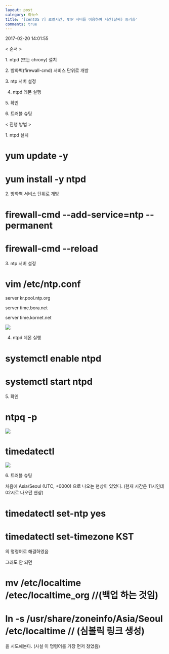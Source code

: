 ```yaml
---
layout: post
category: 리눅스
title: '[centOS 7] 로컬시간, NTP 서버를 이용하여 시간(날짜) 동기화'
comments: true
---
```


2017-02-20 14:01:55


< 순서 >

1\. ntpd (또는 chrony) 설치

2\. 방화벽(firewall-cmd) 서비스 단위로 개방

3\. ntp 서버 설정

4. ntpd 데몬 실행

5\. 확인

6\. 트러블 슈팅

  

< 진행 방법 >

  

1\. ntpd 설치

  

# yum update -y

# yum install -y ntpd

  

  

2\. 방화벽 서비스 단위로 개방

  

# firewall-cmd --add-service=ntp --permanent

# firewall-cmd --reload

  

3\. ntp 서버 설정

  

# vim /etc/ntp.conf

  

server kr.pool.ntp.org

server time.bora.net

server time.kornet.net

  

![][link0]

  

4. ntpd 데몬 실행

  

# systemctl enable ntpd

# systemctl start ntpd  

  

  

5\. 확인

  

# ntpq -p

![][link1]

# timedatectl  

![][link2]

  

  

  

6\. 트러블 슈팅

처음에 Asia/Seoul (UTC, +0000) 으로 나오는 현상이 있었다. (현재 시간은 11시인데 02시로 나오던 현상)

  

# timedatectl set-ntp yes

# timedatectl set-timezone KST

  

의 명령어로 해결하였음

  

그래도 안 되면

  

# mv /etc/localtime /etec/localtime_org   //(백업 하는 것임)

# ln -s /usr/share/zoneinfo/Asia/Seoul /etc/localtime   // (심볼릭 링크 생성)

  

을 시도해본다. (사실 이 명령어를 가장 먼저 쳤었음)


[link0]:https://t1.daumcdn.net/cfile/tistory/2271124158AA76690A
[link1]:https://t1.daumcdn.net/cfile/tistory/274C945058AA76CB19
[link2]:https://t1.daumcdn.net/cfile/tistory/2435174D58AA76E802
